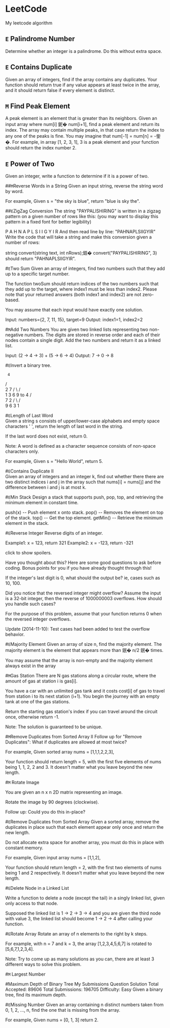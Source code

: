 # LeetCode
My leetcode algorithm 


## `E` Palindrome Number 
Determine whether an integer is a palindrome. Do this without extra space.


## `E` Contains Duplicate  
Given an array of integers, find if the array contains any duplicates. Your function should return true if any value appears at least twice in the array, and it should return false if every element is distinct.

## `M` Find Peak Element   
A peak element is an element that is greater than its neighbors.
Given an input array where num[i] 鈮� num[i+1], find a peak element and return its index.
The array may contain multiple peaks, in that case return the index to any one of the peaks is fine.
You may imagine that num[-1] = num[n] = -鈭�.
For example, in array [1, 2, 3, 1], 3 is a peak element and your function should return the index number 2.

## `E` Power of Two  
Given an integer, write a function to determine if it is a power of two.

##`M`Reverse Words in a String
Given an input string, reverse the string word by word. 

For example,
 Given s = "the sky is blue",
 return "blue is sky the". 

##`E`ZigZag Conversion 
The string "PAYPALISHIRING" is written in a zigzag pattern on a given number of rows like this: (you may want to display this pattern in a fixed font for better legibility)

P   A   H   N
A P L S I I G
Y   I   R
And then read line by line: "PAHNAPLSIIGYIR"
Write the code that will take a string and make this conversion given a number of rows:

string convert(string text, int nRows);銆�
convert("PAYPALISHIRING", 3) should return "PAHNAPLSIIGYIR".

#`E`Two Sum
Given an array of integers, find two numbers such that they add up to a specific target number.

The function twoSum should return indices of the two numbers such that they add up to the target, where index1 must be less than index2. Please note that your returned answers (both index1 and index2) are not zero-based.

You may assume that each input would have exactly one solution.

Input: numbers={2, 7, 11, 15}, target=9
Output: index1=1, index2=2



#`M`Add Two Numbers
You are given two linked lists representing two non-negative numbers. The digits are stored in reverse order and each of their nodes contain a single digit. Add the two numbers and return it as a linked list.

Input: (2 -> 4 -> 3) + (5 -> 6 -> 4)
Output: 7 -> 0 -> 8

#`E`Invert a binary tree.

     4
   /   \
  2     7
 / \   / \
1   3 6   9
to
     4
   /   \
  7     2
 / \   / \
9   6 3   1


#`E`Length of Last Word   
Given a string s consists of upper/lower-case alphabets and empty space characters ' ', return the length of last word in the string.

If the last word does not exist, return 0.

Note: A word is defined as a character sequence consists of non-space characters only.

For example, 
Given s = "Hello World",
return 5.


#`E`Contains Duplicate II  
Given an array of integers and an integer k, find out whether there there are two distinct indices i and j in the array such that nums[i] = nums[j] and the difference between i and j is at most k.


#`E`Min Stack
Design a stack that supports push, pop, top, and retrieving the minimum element in constant time.

push(x) -- Push element x onto stack.
pop() -- Removes the element on top of the stack.
top() -- Get the top element.
getMin() -- Retrieve the minimum element in the stack.



#`E`Reverse Integer
Reverse digits of an integer.

Example1: x = 123, return 321
Example2: x = -123, return -321

click to show spoilers.

Have you thought about this?
Here are some good questions to ask before coding. Bonus points for you if you have already thought through this!

If the integer's last digit is 0, what should the output be? ie, cases such as 10, 100.

Did you notice that the reversed integer might overflow? Assume the input is a 32-bit integer, then the reverse of 1000000003 overflows. How should you handle such cases?

For the purpose of this problem, assume that your function returns 0 when the reversed integer overflows.

Update (2014-11-10):
Test cases had been added to test the overflow behavior.


#`E`Majority Element
Given an array of size n, find the majority element. The majority element is the element that appears more than 鈱� n/2 鈱� times.

You may assume that the array is non-empty and the majority element always exist in the array

#`M`Gas Station 
There are N gas stations along a circular route, where the amount of gas at station i is gas[i].

You have a car with an unlimited gas tank and it costs cost[i] of gas to travel from station i to its next station (i+1). You begin the journey with an empty tank at one of the gas stations.

Return the starting gas station's index if you can travel around the circuit once, otherwise return -1.

Note:
The solution is guaranteed to be unique.


#`M`Remove Duplicates from Sorted Array II 
Follow up for "Remove Duplicates":
 What if duplicates are allowed at most twice?

For example,
 Given sorted array nums = [1,1,1,2,2,3], 

Your function should return length = 5, with the first five elements of nums being 1, 1, 2, 2 and 3. It doesn't matter what you leave beyond the new length. 

#`M` Rotate Image 

You are given an n x n 2D matrix representing an image.

Rotate the image by 90 degrees (clockwise).

Follow up:
Could you do this in-place?



#`E`Remove Duplicates from Sorted Array
Given a sorted array, remove the duplicates in place such that each element appear only once and return the new length.

Do not allocate extra space for another array, you must do this in place with constant memory. 

For example,
 Given input array nums = [1,1,2], 

Your function should return length = 2, with the first two elements of nums being 1 and 2 respectively. It doesn't matter what you leave beyond the new length. 

#`E`Delete Node in a Linked List 

Write a function to delete a node (except the tail) in a singly linked list, given only access to that node.

Supposed the linked list is 1 -> 2 -> 3 -> 4 and you are given the third node with value 3, the linked list should become 1 -> 2 -> 4 after calling your function.


#`E`Rotate Array
Rotate an array of n elements to the right by k steps.

For example, with n = 7 and k = 3, the array [1,2,3,4,5,6,7] is rotated to [5,6,7,1,2,3,4].

Note:
Try to come up as many solutions as you can, there are at least 3 different ways to solve this problem.

#`M` Largest Number

#Maximum Depth of Binary Tree My Submissions Question Solution 
Total Accepted: 89606 Total Submissions: 196705 Difficulty: Easy
Given a binary tree, find its maximum depth.

#`E`Missing Number
Given an array containing n distinct numbers taken from 0, 1, 2, ..., n, find the one that is missing from the array.

For example,
Given nums = [0, 1, 3] return 2.